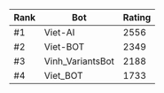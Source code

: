Rank|Bot|Rating
---|---|---
#1|Viet-AI|2556
#2|Viet-BOT|2349
#3|Vinh_VariantsBot|2188
#4|Viet_BOT|1733
